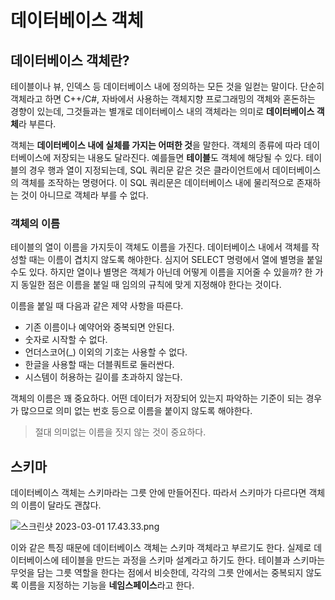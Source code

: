 # 데이터베이스 객체
## 데이터베이스 객체란?
테이블이나 뷰, 인덱스 등 데이터베이스 내에 정의하는 모든 것을 일컫는 말이다. 단순히 객체라고 하면 C++/C#, 자바에서 사용하는 
객체지향 프로그래밍의 객체와 혼돈하는 경향이 있는데, 그것들과는 별개로 데이터베이스 내의 객체라는 의미로 **데이터베이스 객체**라 부른다.

객체는 **데이터베이스 내에 실체를 가지는 어떠한 것**을 말한다. 객체의 종류에 따라 데이터베이스에 저장되는 내용도 달라진다. 예를들면 **테이블**도 객체에 해당될 수 있다.
테이블의 경우 행과 열이 지정되는데, SQL 쿼리문 같은 것은 클라이언트에서 데이터베이스의 객체를 조작하는 명령어다. 이 SQL 쿼리문은 데이터베이스 내에 물리적으로 존재하는 것이 아니므로 객체라 부를 수 없다.

### 객체의 이름
테이블의 열이 이름을 가지듯이 객체도 이름을 가진다. 데이터베이스 내에서 객체를 작성할 때는 이름이 겹치지 않도록 해야한다. 심지어 SELECT 명령에서 열에 별명을 붙일 수도 있다.
하지만 열이나 별명은 객체가 아닌데 어떻게 이름을 지어줄 수 있을까? 한 가지 동일한 점은 이름을 붙일 때 임의의 규칙에 맞게 지정해야 한다는 것이다.

이름을 붙일 때 다음과 같은 제약 사항을 따른다.
* 기존 이름이나 예약어와 중복되면 안된다.
* 숫자로 시작할 수 없다.
* 언더스코어(_) 이외의 기호는 사용할 수 없다.
* 한글을 사용할 때는 더블쿼트로 둘러싼다.
* 시스템이 허용하는 길이를 초과하지 않는다.

객체의 이름은 꽤 중요하다. 어떤 데이터가 저장되어 있는지 파악하는 기준이 되는 경우가 많으므로 의미 없는 번호 등으로 이름을 붙이지 않도록 해야한다.
> 절대 의미없는 이름을 짓지 않는 것이 중요하다.
> 

## 스키마
데이터베이스 객체는 스키마라는 그릇 안에 만들어진다. 따라서 스키마가 다르다면 객체의 이름이 달라도 괜찮다.

![스크린샷 2023-03-01 17.43.33.png](..%2F..%2F..%2F..%2F..%2F..%2F..%2Fvar%2Ffolders%2Fkr%2F3t9_nxz92lxgwr9c89_7bz9m0000gn%2FT%2FTemporaryItems%2FNSIRD_screencaptureui_Sbq027%2F%EC%8A%A4%ED%81%AC%EB%A6%B0%EC%83%B7%202023-03-01%2017.43.33.png)

이와 같은 특징 때문에 데이터베이스 객체는 스키마 객체라고 부르기도 한다. 실제로 데이터베이스에 테이블을 만드는 과정을 스키마 설계라고 하기도 한다. 테이블과 스키마는 무엇을 담는 그릇 역할을 한다는 점에서 비슷한데, 
각각의 그릇 안에서는 중복되지 않도록 이름을 지정하는 기능을 **네임스페이스**라고 한다.

